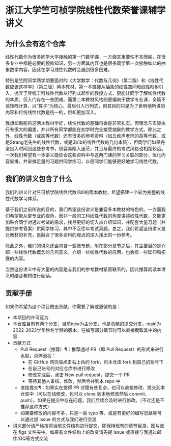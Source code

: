 # 浙江大学竺可桢学院线性代数荣誉课辅学讲义

## 为什么会有这个仓库
线性代数作为很多同学大学接触的第一门数学课，一方面其重要性不言而喻，在很多专业中都是必要的预修知识，另一方面其内容也是很多同学第一次接触如此的抽象数学内容，因此在学习线性代数时会遇到很多困难。

特别是竺院同学两学期要面对的《大学数学：代数与几何》（第二版）和《线性代数应该这样学》（第三版）两本教材，第一本直接从抽象的线性空间和线性映射引入，抛弃了传统工科线性代数从行列式起步的教授方式，更能让同学了解线性代数的本质，但入门存在一些困难。而第二本教材风格则更偏向于数学专业课，全篇不谈矩阵计算，以“算子”为核心，最后引入行列式，但其目的只是为了表明他所讲的内容和传统线性代数是统一的，但却更加深入。

我想如果能将这两本教材学好，线性代数的基础将会是非常扎实。但理念与实际执行有很大的偏差，并非所有同学都能在初学时完全接受抽象的教学方式。除此之外，线性代数（或高等代数）还有很多的参考资料（如丘维声老师的高等代数，或是Strang老先生的线性代数，或是3b1b的线性代数的几何本质），但同学们如果完全投入时间到这些参考书，很容易陷入迷茫，并且与最终的考试风格也相距较远。一次我们希望有一本讲义能综合这些资料中与这两门课的学习关联的部分，优化内容安排，并安排足量的习题供同学练习，以便同学们能够更好地学习线性代数。

## 我们的讲义包含了什么
我们的讲义针对竺可桢学院线性代数I和II的两本教材，希望搭建一个较为完整的线性代数学习体系。

基于我们之前所说的目的，我们希望这份讲义是兼容多本教材的特色的。一方面我们希望能从更专业的视角，而非一般的工科线性代数的角度讲述线性代数，又能更加贴合同学对通过考试的需求，找寻更好的切入点介绍知识，并配套大量习题（并提供参考答案）供同学练习，其中不乏往年考试真题。总之，我们希望这份讲义是对教材的补充，是融合了很多资料的观点的深入浅出的一份参考。

除此之外，我们的讲义还会包含一些微专题，附在部分章节之后，其主要目的是介绍一些线性代数概念的几何意义，介绍一些线性代数的应用，也会有一些延伸和拓展的内容。

当然这份讲义中有大量的内容是与我们的参考教材紧密联系的，因此推荐阅读本讲义时结合教材进行阅读。

## 贡献手册
如果你希望为这个项目做出贡献，你需要了解或遵循的是：
- 本项目的许可证为
- 本仓库目前有两个分支，当前new为主分支，也是贡献的提交分支，main为2022-2023学年秋冬学期的版本，在编写部分章节时可以直接截取其中的内容
- 贡献方式
    - Pull Request（推荐）¶：推荐通过 PR（即 Pull Request）的形式来进行贡献，具体流程：
        - 在 GitHub 网页端点击右上角的 fork，将本仓库 fork 到自己的账号下
        - 在自己账号的对应仓库中进行修改
        - 修改完成后，点击 New pull request，提交一个 PR
        - 等待其他人审核、修改，然后合并到本 repo 中
    - 直接提交¶：如果实在觉得 PR 过程有些复杂，也可以直接修改、提交到本仓库中（可以在线修改，也可以 clone 到本地修改然后 commit、push）。如果在提交中存在问题，我们后续会及时进行修改。（不过还是不推荐这种方式）
    - 如果要修改的内容不多，只是一些 typo 等，或是有更好的编写思路等可以通过提 issue 的方式与我们进行交流
- 讲义部分请严格按照当前文件结构进行提交，即保持现有的章节目录，图片放在 figs 文件夹中。如果有文件结构上的改变请先提 issue 或直接与我通过邮件/QQ等方式交流